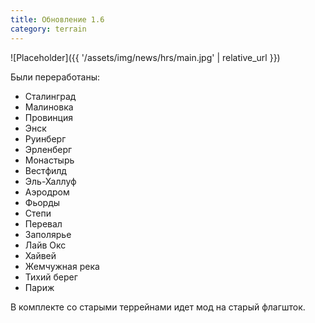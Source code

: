 ```yaml
---
title: Обновление 1.6
category: terrain
---
```


![Placeholder]({{ '/assets/img/news/hrs/main.jpg' | relative_url }})

Были переработаны:

- Сталинград
- Малиновка
- Провинция
- Энск
- Руинберг
- Эрленберг
- Монастырь
- Вестфилд
- Эль-Халлуф
- Аэродром
- Фьорды
- Степи
- Перевал
- Заполярье
- Лайв Окс
- Хайвей
- Жемчужная река
- Тихий берег
- Париж

В комплекте со старыми террейнами идет мод на старый флагшток.
